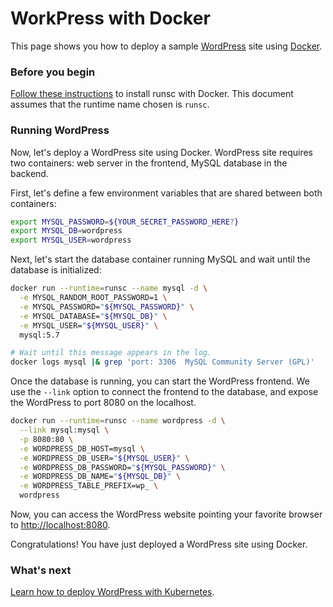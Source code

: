 # WorkPress with Docker

This page shows you how to deploy a sample [WordPress][wordpress] site using
[Docker][docker].

### Before you begin

[Follow these instructions][docker-install] to install runsc with Docker. This
document assumes that the runtime name chosen is `runsc`.

### Running WordPress

Now, let's deploy a WordPress site using Docker. WordPress site requires two
containers: web server in the frontend, MySQL database in the backend.

First, let's define a few environment variables that are shared between both
containers:

```bash
export MYSQL_PASSWORD=${YOUR_SECRET_PASSWORD_HERE?}
export MYSQL_DB=wordpress
export MYSQL_USER=wordpress
```

Next, let's start the database container running MySQL and wait until the
database is initialized:

```bash
docker run --runtime=runsc --name mysql -d \
  -e MYSQL_RANDOM_ROOT_PASSWORD=1 \
  -e MYSQL_PASSWORD="${MYSQL_PASSWORD}" \
  -e MYSQL_DATABASE="${MYSQL_DB}" \
  -e MYSQL_USER="${MYSQL_USER}" \
  mysql:5.7

# Wait until this message appears in the log.
docker logs mysql |& grep 'port: 3306  MySQL Community Server (GPL)'
```

Once the database is running, you can start the WordPress frontend. We use the
`--link` option to connect the frontend to the database, and expose the
WordPress to port 8080 on the localhost.

```bash
docker run --runtime=runsc --name wordpress -d \
  --link mysql:mysql \
  -p 8080:80 \
  -e WORDPRESS_DB_HOST=mysql \
  -e WORDPRESS_DB_USER="${MYSQL_USER}" \
  -e WORDPRESS_DB_PASSWORD="${MYSQL_PASSWORD}" \
  -e WORDPRESS_DB_NAME="${MYSQL_DB}" \
  -e WORDPRESS_TABLE_PREFIX=wp_ \
  wordpress
```

Now, you can access the WordPress website pointing your favorite browser to
<http://localhost:8080>.

Congratulations! You have just deployed a WordPress site using Docker.

### What's next

[Learn how to deploy WordPress with Kubernetes][wordpress-k8s].

[docker]: https://www.docker.com/
[docker-install]: /docs/user_guide/quick_start/docker/
[wordpress]: https://wordpress.com/
[wordpress-k8s]: /docs/tutorials/kubernetes/
